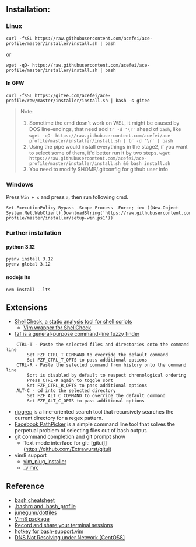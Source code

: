 ## Installation:
### Linux
```
curl -fsSL https://raw.githubusercontent.com/acefei/ace-profile/master/installer/install.sh | bash
```
or
```
wget -qO- https://raw.githubusercontent.com/acefei/ace-profile/master/installer/install.sh | bash
```
#### In GFW
```
curl -fsSL https://gitee.com/acefei/ace-profile/raw/master/installer/install.sh | bash -s gitee
```

> Note:
> 1. Sometime the cmd dosn't work on WSL, it might be caused by DOS line-endings, that need add `tr -d '\r'` ahead of `bash`, like
> ``` wget -qO- https://raw.githubusercontent.com/acefei/ace-profile/master/installer/install.sh | tr -d '\r' | bash ```
> 2. Using the pipe would install everythings in the stage2, if you want to select some of them, it'd better run it by two steps.
> ``` wget https://raw.githubusercontent.com/acefei/ace-profile/master/installer/install.sh && bash install.sh ```
> 3. You need to modify $HOME/.gitconfig for github user info

### Windows
Press `Win + x` and press `a`, then run following cmd.
```
Set-ExecutionPolicy Bypass -Scope Process -Force; iex ((New-Object System.Net.WebClient).DownloadString('https://raw.githubusercontent.com/acefei/ace-profile/master/installer/setup-win.ps1'))
```

### Further installation
#### python 3.12
```
pyenv install 3.12
pyenv global 3.12
```

#### nodejs lts
```
nvm install --lts
```

## Extensions
- [ShellCheck, a static analysis tool for shell scripts](https://github.com/koalaman/shellcheck)
  - [Vim wrapper for ShellCheck](https://github.com/itspriddle/vim-shellcheck)
- [fzf is a general-purpose command-line fuzzy finder](https://github.com/junegunn/fzf)
```
    CTRL-T - Paste the selected files and directories onto the command line
        Set FZF_CTRL_T_COMMAND to override the default command
        Set FZF_CTRL_T_OPTS to pass additional options
    CTRL-R - Paste the selected command from history onto the command line
        Sort is disabled by default to respect chronological ordering
        Press CTRL-R again to toggle sort
        Set FZF_CTRL_R_OPTS to pass additional options
    ALT-C - cd into the selected directory
        Set FZF_ALT_C_COMMAND to override the default command
        Set FZF_ALT_C_OPTS to pass additional options
```
- [ripgrep](https://github.com/BurntSushi/ripgrep) is a line-oriented search tool that recursively searches the current directory for a regex pattern.
- [Facebook PathPicker](https://github.com/facebook/PathPicker) is a simple command line tool that solves the perpetual problem of selecting files out of bash output.
- git command completion and git prompt show
  - Text-mode interface for git: [gitui]](https://github.com/Extrawurst/gitui)
- vim8 support
   - [vim_plug_installer](https://github.com/acefei/ace-profile/blob/master/vimrcs/vim_plug_installer)
   - [_vimrc](https://github.com/acefei/ace-profile/blob/master/vimrcs/_vimrc)

## Reference
- [bash cheatsheet](https://github.com/rstacruz/cheatsheets/blob/master/bash.md)
- [.bashrc and .bash_profile](http://tldp.org/LDP/abs/html/sample-bashrc.html)
- [junegunn/dotfiles](https://github.com/junegunn/dotfiles)
- [Vim8 package](https://vi.stackexchange.com/a/11733)
- [Record and share your terminal sessions](https://asciinema.org/)
- [hotkey for bash-support.vim](https://lug.fh-swf.de/vim/vim-bash/bash-hotkeys.pdf)
- [DNS Not Resolving under Network [CentOS8]](https://github.com/docker/for-linux/issues/957)
